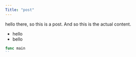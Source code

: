 ```yaml
---
Title: "post"
---
```


hello there, so this is a post. And so this is the actual content.

- hello
- bello

```go
func main
``
```
